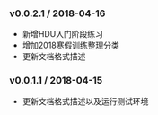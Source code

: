 ### v0.0.2.1 / 2018-04-16
* 新增HDU入门阶段练习
* 增加2018寒假训练整理分类
* 更新文档格式描述

### v0.0.1.1 / 2018-04-15
* 更新文档格式描述以及运行测试环境
